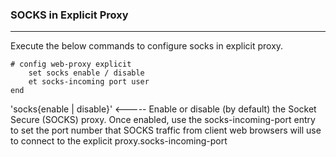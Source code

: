
### SOCKS in Explicit Proxy
---
Execute the below commands to configure socks in explicit proxy.

    # config web-proxy explicit
        set socks enable / disable
        et socks-incoming port user
    end

'socks{enable | disable}' <-----    Enable or disable (by default) the Socket Secure (SOCKS) proxy. Once enabled, use the socks-incoming-port entry to set the port number that SOCKS traffic from client web browsers will use to connect to the explicit proxy.socks-incoming-port <port>
